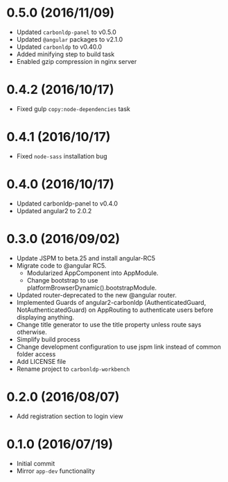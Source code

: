 # 0.5.0 (2016/11/09)

- Updated `carbonldp-panel` to v0.5.0
- Updated `@angular` packages to v2.1.0
- Updated `carbonldp` to v0.40.0
- Added minifying step to build task
- Enabled gzip compression in nginx server

# 0.4.2 (2016/10/17)

- Fixed gulp `copy:node-dependencies` task

# 0.4.1 (2016/10/17)

- Fixed `node-sass` installation bug

# 0.4.0 (2016/10/17)

- Updated carbonldp-panel to v0.4.0
- Updated angular2 to 2.0.2

# 0.3.0 (2016/09/02)

- Update JSPM to beta.25 and install angular-RC5
- Migrate code to @angular RC5.
    - Modularized AppComponent into AppModule.
    - Change bootstrap to use platformBrowserDynamic().bootstrapModule.
- Updated router-deprecated to the new @angular router.
- Implemented Guards of angular2-carbonldp (AuthenticatedGuard, NotAuthenticatedGuard) on AppRouting to authenticate users before displaying anything.
- Change title generator to use the title property unless route says otherwise.
- Simplify build process
- Change development configuration to use jspm link instead of common folder access
- Add LICENSE file
- Rename project to `carbonldp-workbench`

# 0.2.0 (2016/08/07)

- Add registration section to login view

# 0.1.0 (2016/07/19)

- Initial commit
- Mirror `app-dev` functionality
